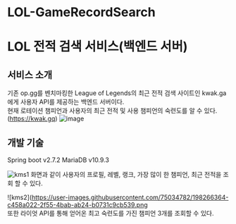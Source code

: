 # LOL-GameRecordSearch
# LOL 전적 검색 서비스(백엔드 서버)
## 서비스 소개
기존 op.gg를 벤치마킹한 League of Legends의 최근 전적 검색 사이트인 kwak.ga에게 사용자 API를 제공하는 백엔드 서버이다.  
현재 로테이션 챔피언과 사용자의 최근 전적 및 사용 챔피언의 숙련도를 알 수 있다.  
(https://kwak.gq)
![image](https://user-images.githubusercontent.com/75034782/195867033-39dc5e4f-f0ca-4011-a82e-8960f5a99cbe.png)


## 개발 기술
Spring boot v2.7.2
MariaDB v10.9.3

![kms1](https://user-images.githubusercontent.com/75034782/198262651-021f2c6c-305f-4fa0-baf3-578f44c55754.png)
화면과 같이 사용자의 프로필, 레벨, 랭크, 가장 많이 한 챔피언, 최근 전적을 조회 할 수 있다.


![kms2](https://user-images.githubusercontent.com/75034782/198266364-c458a022-2f55-4bab-ab24-b0731c9cb539.png</br>
또한 라이엇 API를 통해 얻어온 최고 숙련도를 가진 챔피언 3개를 조회할 수 있다.
